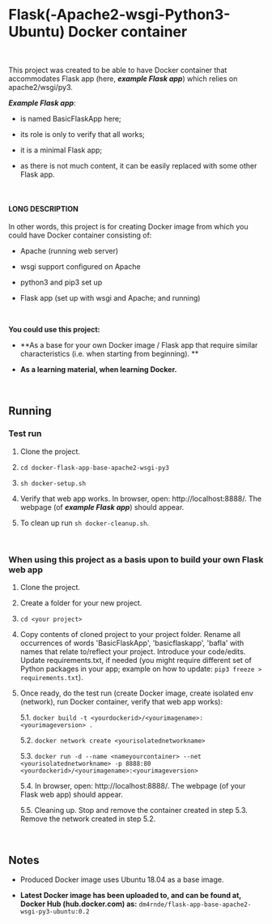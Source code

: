 
<br>

# Flask(-Apache2-wsgi-Python3-Ubuntu) Docker container

<br>

This project was created to be able to have Docker container that accommodates Flask app (here, ***example Flask app***) which relies on apache2/wsgi/py3.

***Example Flask app***:

- is named BasicFlaskApp here;

- its role is only to verify that all works;

- it is a minimal Flask app;

- as there is not much content, it can be easily replaced with some other Flask app.

<br>

#### LONG DESCRIPTION

In other words, this project is for creating Docker image from which you could have Docker container consisting of:

- Apache (running web server)

- wsgi support configured on Apache

- python3 and pip3 set up

- Flask app (set up with wsgi and Apache; and running)

<br>

**You could use this project:** 

- **As a base for your own Docker image / Flask app that require similar characteristics (i.e. when starting from beginning). **

- **As a learning material, when learning Docker.**

<br>

## Running

### Test run

1. Clone the project.

2. `cd docker-flask-app-base-apache2-wsgi-py3`

3. `sh docker-setup.sh`

4. Verify that web app works. In browser, open: http://localhost:8888/. The webpage (of ***example Flask app***) should appear.

5. To clean up run `sh docker-cleanup.sh`. 

<br>

### When using this project as a basis upon to build your own Flask web app


1. Clone the project.

2. Create a folder for your new project.

3. `cd <your project>`

4. Copy contents of cloned project to your project folder. Rename all occurrences of words 'BasicFlaskApp', 'basicflaskapp', 'bafla' with names that relate to/reflect your project. Introduce your code/edits. <br> Update requirements.txt, if needed (you might require different set of Python packages in your app; example on how to update: `pip3 freeze > requirements.txt`).

5. Once ready, do the test run (create Docker image, create isolated env (network), run Docker container, verify that web app works):

   5.1. `docker build -t <yourdockerid>/<yourimagename>:<yourimageversion> .`

   5.2. `docker network create <yourisolatednetworkname>`

   5.3. `docker run -d --name <nameyourcontainer> --net <yourisolatednetworkname> -p 8888:80 <yourdockerid>/<yourimagename>:<yourimageversion>`

   5.4. In browser, open: http://localhost:8888/. The webpage (of your Flask web app) should appear.
   
   5.5. Cleaning up. Stop and remove the container created in step 5.3. Remove the network created in step 5.2. 

<br>

## Notes

- Produced Docker image uses Ubuntu 18.04 as a base image.

- **Latest Docker image has been uploaded to, and can be found at, Docker Hub (hub.docker.com) as:** `dm4rnde/flask-app-base-apache2-wsgi-py3-ubuntu:0.2`
